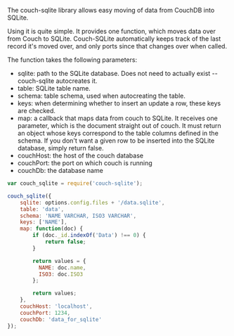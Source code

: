 The couch-sqlite library allows easy moving of data from CouchDB into SQLite.

Using it is quite simple. It provides one function, which moves data over from Couch to SQLite. Couch-SQLite automatically keeps track of the last record it's moved over, and only ports since that changes over when called.

The function takes the following parameters:

* sqlite: path to the SQLite database. Does not need to actually exist -- couch-sqlite autocreates it.
* table: SQLite table name.
* schema: table schema, used when autocreating the table.
* keys: when determining whether to insert an update a row, these keys are checked.
* map: a callback that maps data from couch to SQLite. It receives one parameter, which is the document straight out of couch. It must return an object whose keys correspond to the table columns defined in the schema. If you don't want a given row to be inserted into the SQLite database, simply return false.
* couchHost: the host of the couch database
* couchPort: the port on which couch is running
* couchDb: the database name

```javascript
var couch_sqlite = require('couch-sqlite');

couch_sqlite({
    sqlite: options.config.files + '/data.sqlite',
    table: 'data',
    schema: 'NAME VARCHAR, ISO3 VARCHAR',
    keys: ['NAME'],
    map: function(doc) {
        if (doc._id.indexOf('Data') !== 0) {
            return false;
        }

        return values = {
          NAME: doc.name,
          ISO3: doc.ISO3
        };

        return values;
    },
    couchHost: 'localhost',
    couchPort: 1234,
    couchDb: 'data_for_sqlite'
});
```